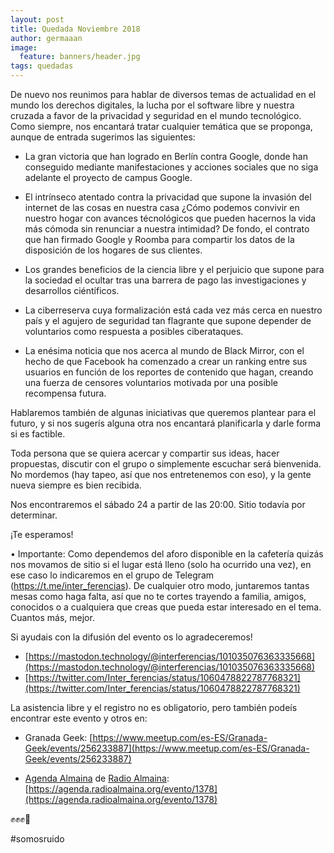 ```yaml
---
layout: post
title: Quedada Noviembre 2018
author: germaaan
image:
  feature: banners/header.jpg
tags: quedadas
---
```


De nuevo nos reunimos para hablar de diversos temas de actualidad en el mundo los derechos digitales, la lucha por el software libre y nuestra cruzada a favor de la privacidad y seguridad en el mundo tecnológico. Como siempre, nos encantará tratar cualquier temática que se proponga, aunque de entrada sugerimos las siguientes:

- La gran victoria que han logrado en Berlín contra Google, donde han conseguido mediante manifestaciones y acciones sociales que no siga adelante el proyecto de campus Google.

- El intrínseco atentado contra la privacidad que supone la invasión del internet de las cosas en nuestra casa ¿Cómo podemos convivir en nuestro hogar con avances técnológicos que pueden hacernos la vida más cómoda sin renunciar a nuestra intimidad? De fondo, el contrato que han firmado Google y Roomba para compartir los datos de la disposición de los hogares de sus clientes.

- Los grandes beneficios de la ciencia libre y el perjuicio que supone para la sociedad el ocultar tras una barrera de pago las investigaciones y desarrollos ciéntíficos.

- La ciberreserva cuya formalización está cada vez más cerca en nuestro país y el agujero de seguridad tan flagrante que supone depender de voluntarios como respuesta a posibles ciberataques.

- La enésima noticia que nos acerca al mundo de Black Mirror, con el hecho de que Facebook ha comenzado a crear un ranking entre sus usuarios en función de los reportes de contenido que hagan, creando una fuerza de censores voluntarios motivada por una posible recompensa futura.

Hablaremos también de algunas iniciativas que queremos plantear para el futuro, y si nos sugerís alguna otra nos encantará planificarla y darle forma si es factible.

Toda persona que se quiera acercar y compartir sus ideas, hacer propuestas, discutir con el grupo o simplemente escuchar será bienvenida. No mordemos (hay tapeo, así que nos entretenemos con eso), y la gente nueva siempre es bien recibida.

Nos encontraremos el sábado 24 a partir de las 20:00. Sitio todavía por determinar.

¡Te esperamos!

• Importante:
Como dependemos del aforo disponible en la cafetería quizás nos movamos de sitio si el lugar está lleno (solo ha ocurrido una vez), en ese caso lo indicaremos en el grupo de Telegram (https://t.me/inter_ferencias). De cualquier otro modo, juntaremos tantas mesas como haga falta, así que no te cortes trayendo a familia, amigos, conocidos o a cualquiera que creas que pueda estar interesado en el tema. Cuantos más, mejor.

Si ayudais con la difusión del evento os lo agradeceremos!

- [https://mastodon.technology/@interferencias/101035076363335668](https://mastodon.technology/@interferencias/101035076363335668)
- [https://twitter.com/Inter_ferencias/status/1060478822787768321](https://twitter.com/Inter_ferencias/status/1060478822787768321)


La asistencia libre y el registro no es obligatorio, pero también podeís encontrar este evento y otros en:

- Granada Geek: [https://www.meetup.com/es-ES/Granada-Geek/events/256233887](https://www.meetup.com/es-ES/Granada-Geek/events/256233887)

- [Agenda Almaina](https://agenda.radioalmaina.org) de [Radio Almaina](https://radioalmaina.org/): [https://agenda.radioalmaina.org/evento/1378](https://agenda.radioalmaina.org/evento/1378)

✊✊✊📣

#somosruido
